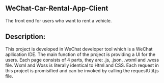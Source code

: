 ## WeChat-Car-Rental-App-Client
The front end for users who want to rent a vehicle.

## Description:
This project is developed in WeChat developer tool which is a WeChat apllication IDE.
The main function of the project is providing a UI for the users.
Each page consists of 4 parts, they are: .js, .json, .wxml and .wxss file. Wxml and Wxss is literally identical to Html and CSS. 
Each request in this projcet is promisified and can be invoked by calling the requestUtil.js file.
